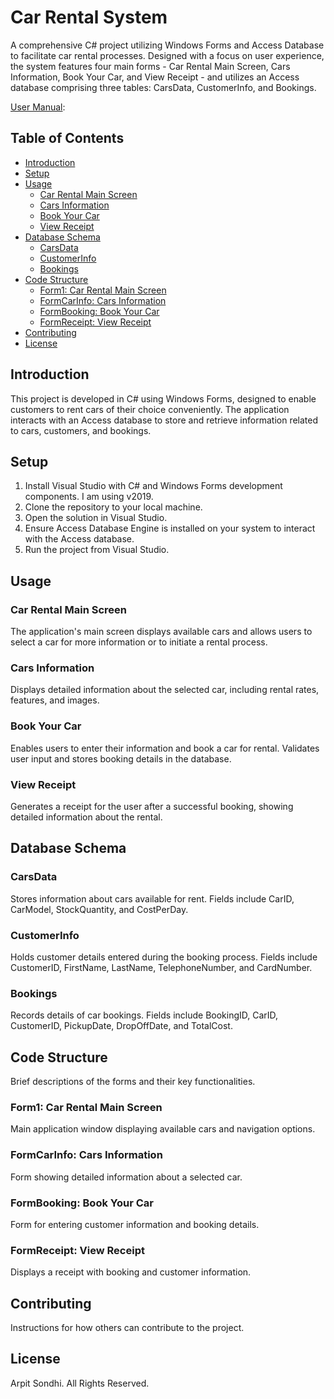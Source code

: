 # Car Rental System

A comprehensive C# project utilizing Windows Forms and Access Database to facilitate car rental processes. Designed with a focus on user experience, the system features four main forms - Car Rental Main Screen, Cars Information, Book Your Car, and View Receipt - and utilizes an Access database comprising three tables: CarsData, CustomerInfo, and Bookings.

[User Manual](CarRental-Manualv2.pdf):

## Table of Contents

- [Introduction](#introduction)
- [Setup](#setup)
- [Usage](#usage)
  - [Car Rental Main Screen](#car-rental-main-screen)
  - [Cars Information](#cars-information)
  - [Book Your Car](#book-your-car)
  - [View Receipt](#view-receipt)
- [Database Schema](#database-schema)
  - [CarsData](#carsdata)
  - [CustomerInfo](#customerinfo)
  - [Bookings](#bookings)
- [Code Structure](#code-structure)
  - [Form1: Car Rental Main Screen](#form1-car-rental-main-screen)
  - [FormCarInfo: Cars Information](#formcarinfo-cars-information)
  - [FormBooking: Book Your Car](#formbooking-book-your-car)
  - [FormReceipt: View Receipt](#formreceipt-view-receipt)
- [Contributing](#contributing)
- [License](#license)

## Introduction

This project is developed in C# using Windows Forms, designed to enable customers to rent cars of their choice conveniently. The application interacts with an Access database to store and retrieve information related to cars, customers, and bookings.

## Setup

1. Install Visual Studio with C# and Windows Forms development components. I am using v2019.
2. Clone the repository to your local machine.
3. Open the solution in Visual Studio.
4. Ensure Access Database Engine is installed on your system to interact with the Access database.
5. Run the project from Visual Studio.

## Usage

### Car Rental Main Screen

The application's main screen displays available cars and allows users to select a car for more information or to initiate a rental process.

### Cars Information

Displays detailed information about the selected car, including rental rates, features, and images.

### Book Your Car

Enables users to enter their information and book a car for rental. Validates user input and stores booking details in the database.

### View Receipt

Generates a receipt for the user after a successful booking, showing detailed information about the rental.

## Database Schema

### CarsData

Stores information about cars available for rent. Fields include CarID, CarModel, StockQuantity, and CostPerDay.

### CustomerInfo

Holds customer details entered during the booking process. Fields include CustomerID, FirstName, LastName, TelephoneNumber, and CardNumber.

### Bookings

Records details of car bookings. Fields include BookingID, CarID, CustomerID, PickupDate, DropOffDate, and TotalCost.

## Code Structure

Brief descriptions of the forms and their key functionalities.

### Form1: Car Rental Main Screen

Main application window displaying available cars and navigation options.

### FormCarInfo: Cars Information

Form showing detailed information about a selected car.

### FormBooking: Book Your Car

Form for entering customer information and booking details.

### FormReceipt: View Receipt

Displays a receipt with booking and customer information.

## Contributing

Instructions for how others can contribute to the project.

## License

Arpit Sondhi. All Rights Reserved. 
